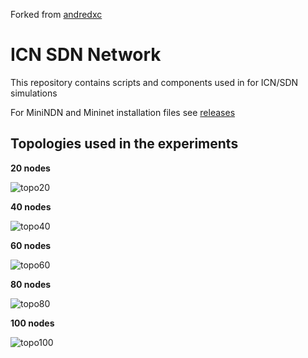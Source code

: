 Forked from [andredxc](https://github.com/andredxc/ICNSimulations)

# ICN SDN Network

This repository contains scripts and components used in for ICN/SDN simulations

For MiniNDN and Mininet installation files see [releases](https://github.com/andredxc/ICNSimulations/releases)

## Topologies used in the experiments

**20 nodes**

![topo20](./topologies/experiment/img/wifi-topo20.svg)

**40 nodes**

![topo40](./topologies/experiment/img/wifi-topo40.svg)

**60 nodes**

![topo60](./topologies/experiment/img/wifi-topo60.svg)

**80 nodes**

![topo80](./topologies/experiment/img/wifi-topo80.svg)

**100 nodes**

![topo100](./topologies/experiment/img/wifi-topo100.svg)

